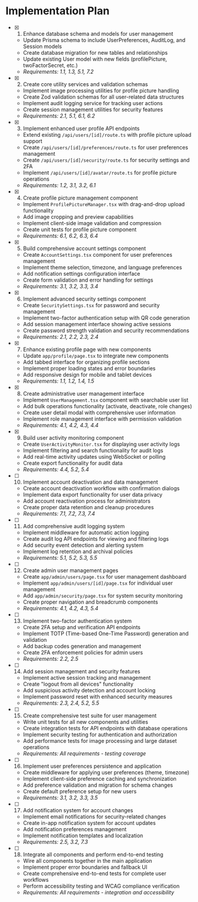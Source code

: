 # Implementation Plan

- [x] 1. Enhance database schema and models for user management
  - Update Prisma schema to include UserPreferences, AuditLog, and Session models
  - Create database migration for new tables and relationships
  - Update existing User model with new fields (profilePicture, twoFactorSecret, etc.)
  - _Requirements: 1.1, 1.3, 5.1, 7.2_

- [x] 2. Create core utility services and validation schemas
  - Implement image processing utilities for profile picture handling
  - Create Zod validation schemas for all user-related data structures
  - Implement audit logging service for tracking user actions
  - Create session management utilities for security features
  - _Requirements: 2.1, 5.1, 6.1, 6.2_

- [x] 3. Implement enhanced user profile API endpoints
  - Extend existing `/api/users/[id]/route.ts` with profile picture upload support
  - Create `/api/users/[id]/preferences/route.ts` for user preferences management
  - Create `/api/users/[id]/security/route.ts` for security settings and 2FA
  - Implement `/api/users/[id]/avatar/route.ts` for profile picture operations
  - _Requirements: 1.2, 3.1, 3.2, 6.1_

- [x] 4. Create profile picture management component
  - Implement `ProfilePictureManager.tsx` with drag-and-drop upload functionality
  - Add image cropping and preview capabilities
  - Implement client-side image validation and compression
  - Create unit tests for profile picture component
  - _Requirements: 6.1, 6.2, 6.3, 6.4_

- [x] 5. Build comprehensive account settings component
  - Create `AccountSettings.tsx` component for user preferences management
  - Implement theme selection, timezone, and language preferences
  - Add notification settings configuration interface
  - Create form validation and error handling for settings
  - _Requirements: 3.1, 3.2, 3.3, 3.4_

- [x] 6. Implement advanced security settings component
  - Create `SecuritySettings.tsx` for password and security management
  - Implement two-factor authentication setup with QR code generation
  - Add session management interface showing active sessions
  - Create password strength validation and security recommendations
  - _Requirements: 2.1, 2.2, 2.3, 2.4_

- [x] 7. Enhance existing profile page with new components
  - Update `app/profile/page.tsx` to integrate new components
  - Add tabbed interface for organizing profile sections
  - Implement proper loading states and error boundaries
  - Add responsive design for mobile and tablet devices
  - _Requirements: 1.1, 1.2, 1.4, 1.5_

- [x] 8. Create administrative user management interface
  - Implement `UserManagement.tsx` component with searchable user list
  - Add bulk operations functionality (activate, deactivate, role changes)
  - Create user detail modal with comprehensive user information
  - Implement role management interface with permission validation
  - _Requirements: 4.1, 4.2, 4.3, 4.4_

- [x] 9. Build user activity monitoring component
  - Create `UserActivityMonitor.tsx` for displaying user activity logs
  - Implement filtering and search functionality for audit logs
  - Add real-time activity updates using WebSocket or polling
  - Create export functionality for audit data
  - _Requirements: 4.4, 5.2, 5.4_

- [ ] 10. Implement account deactivation and data management
  - Create account deactivation workflow with confirmation dialogs
  - Implement data export functionality for user data privacy
  - Add account reactivation process for administrators
  - Create proper data retention and cleanup procedures
  - _Requirements: 7.1, 7.2, 7.3, 7.4_

- [ ] 11. Add comprehensive audit logging system
  - Implement middleware for automatic action logging
  - Create audit log API endpoints for viewing and filtering logs
  - Add security event detection and alerting system
  - Implement log retention and archival policies
  - _Requirements: 5.1, 5.2, 5.3, 5.5_

- [ ] 12. Create admin user management pages
  - Create `app/admin/users/page.tsx` for user management dashboard
  - Implement `app/admin/users/[id]/page.tsx` for individual user management
  - Add `app/admin/security/page.tsx` for system security monitoring
  - Create proper navigation and breadcrumb components
  - _Requirements: 4.1, 4.2, 4.3, 5.4_

- [ ] 13. Implement two-factor authentication system
  - Create 2FA setup and verification API endpoints
  - Implement TOTP (Time-based One-Time Password) generation and validation
  - Add backup codes generation and management
  - Create 2FA enforcement policies for admin users
  - _Requirements: 2.2, 2.5_

- [ ] 14. Add session management and security features
  - Implement active session tracking and management
  - Create "logout from all devices" functionality
  - Add suspicious activity detection and account locking
  - Implement password reset with enhanced security measures
  - _Requirements: 2.3, 2.4, 5.2, 5.5_

- [ ] 15. Create comprehensive test suite for user management
  - Write unit tests for all new components and utilities
  - Create integration tests for API endpoints with database operations
  - Implement security testing for authentication and authorization
  - Add performance tests for image processing and large dataset operations
  - _Requirements: All requirements - testing coverage_

- [ ] 16. Implement user preferences persistence and application
  - Create middleware for applying user preferences (theme, timezone)
  - Implement client-side preference caching and synchronization
  - Add preference validation and migration for schema changes
  - Create default preference setup for new users
  - _Requirements: 3.1, 3.2, 3.3, 3.5_

- [ ] 17. Add notification system for account changes
  - Implement email notifications for security-related changes
  - Create in-app notification system for account updates
  - Add notification preferences management
  - Implement notification templates and localization
  - _Requirements: 2.5, 3.2, 7.3_

- [ ] 18. Integrate all components and perform end-to-end testing
  - Wire all components together in the main application
  - Implement proper error boundaries and fallback UI
  - Create comprehensive end-to-end tests for complete user workflows
  - Perform accessibility testing and WCAG compliance verification
  - _Requirements: All requirements - integration and accessibility_